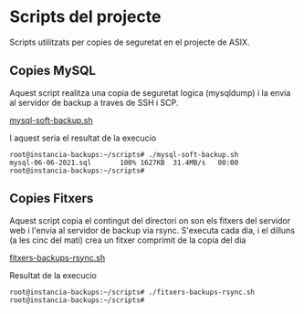 # Scripts del projecte
Scripts utilitzats per copies de seguretat en el projecte de ASIX.
## Copies MySQL
Aquest script realitza una copia de seguretat logica (mysqldump) i la envia al servidor de backup a traves de SSH i SCP.

[mysql-soft-backup.sh](mysql-soft-backup.sh)

I aquest seria el resultat de la execucio

```
root@instancia-backups:~/scripts# ./mysql-soft-backup.sh
mysql-06-06-2021.sql       100% 1627KB  31.4MB/s   00:00
root@instancia-backups:~/scripts#
```

## Copies Fitxers
Aquest script copia el contingut del directori on son els fitxers del servidor web i l'envia al servidor de backup via rsync. S'executa cada dia, i el dilluns (a les cinc del mati) crea un fitxer comprimit de la copia del dia

[fitxers-backups-rsync.sh](fitxers-backups-rsync.sh)

Resultat de la execucio

```
root@instancia-backups:~/scripts# ./fitxers-backups-rsync.sh
root@instancia-backups:~/scripts#
```